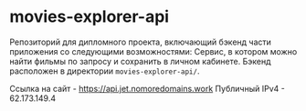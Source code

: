 # movies-explorer-api
Репозиторий для дипломного проекта, включающий бэкенд части приложения со следующими возможностями: Сервис, в котором можно найти фильмы по запросу и сохранить в личном кабинете. Бэкенд расположен в директории `movies-explorer-api/`.
  
Cсылка на сайт - https://api.jet.nomoredomains.work
Публичный IPv4 - 62.173.149.4
